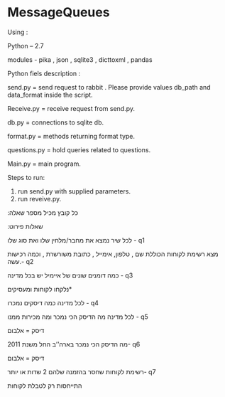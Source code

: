 # MessageQueues

Using :

Python – 2.7 

modules  - pika , json , sqlite3 , dicttoxml , pandas

Python fiels description :

send.py = send request to rabbit . Please provide values db_path and data_format inside the script. 

Receive.py = receive request from send.py.

db.py = connections to sqlite db.

format.py = methods returning format type.

questions.py = hold queries related  to questions.

Main.py = main program. 


Steps to run:
1) run send.py with supplied parameters.
2) run reveive.py.


 
 
  :כל קובץ מכיל מספר שאלה 

:שאלות פירוט

לכל שיר נמצא את מחבר/מלחין שלו ואת סוג שלו  - q1

 מצא רשימת לקוחות הכוללת שם , טלפון, אימייל , כתובת משורשרת , וכמה רכישות עשה.- q2  

כמה דומנים שונים של איימיל יש בכל מדינה  - q3

נלקחו לקוחות ומעסיקים*

לכל מדינה כמה דיסקים נמכרו - q4

לכל מדינה מה הדיסק הכי נמכר ומה מכירות ממנו  - q5

דיסק = אלבום

   מה הדיסק הכי נמכר בארה’’ב החל משנת 2011- q6
   
דיסק = אלבום

 רשימת לקוחות שחסר בהזמנה שלהם 2 שדות או יותר- q7
 
התייחסות רק לטבלת לקוחות


